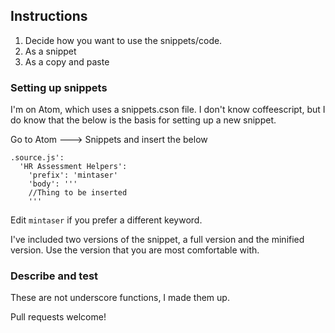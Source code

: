 <h2>Instructions</h2>

1. Decide how you want to use the snippets/code. 
  1. As a snippet
  2. As a copy and paste


<h3> Setting up snippets </h2>
I'm on Atom, which uses a snippets.cson file. I don't know coffeescript, but I do know that the below is the basis for setting up a new snippet. 

Go to Atom ---> Snippets and insert the below

```
.source.js':
  'HR Assessment Helpers':
    'prefix': 'mintaser'
    'body': '''
    //Thing to be inserted
    '''
```
Edit ```mintaser``` if you prefer a different keyword.

I've included two versions of the snippet, a full version and the minified version. Use the version that you are most comfortable with. 

<h3> Describe and test </h2>
These are not underscore functions, I made them up.


Pull requests welcome! 


